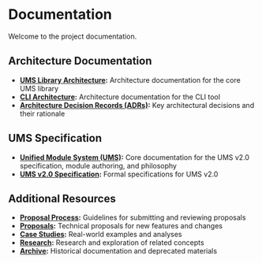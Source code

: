 # Documentation

Welcome to the project documentation.

## Architecture Documentation

- **[UMS Library Architecture](./architecture/ums-lib/):** Architecture documentation for the core UMS library
- **[CLI Architecture](./architecture/ums-cli/):** Architecture documentation for the CLI tool
- **[Architecture Decision Records (ADRs)](./architecture/adr/):** Key architectural decisions and their rationale

## UMS Specification

- **[Unified Module System (UMS)](./unified-module-system/):** Core documentation for the UMS v2.0 specification, module authoring, and philosophy
- **[UMS v2.0 Specification](./spec/):** Formal specifications for UMS v2.0

## Additional Resources

- **[Proposal Process](./proposal-process.md):** Guidelines for submitting and reviewing proposals
- **[Proposals](./spec/proposals/):** Technical proposals for new features and changes
- **[Case Studies](./5-case-studies/):** Real-world examples and analyses
- **[Research](./research/):** Research and exploration of related concepts
- **[Archive](./archive/):** Historical documentation and deprecated materials
